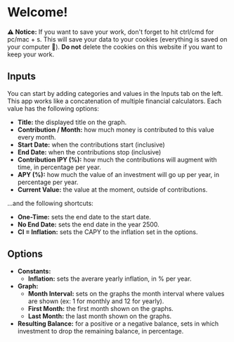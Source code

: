 <div className="w-full h-full overflow-scroll no-scrollbar p-7">
    <h1 className="text-3xl font-extrabold dark:text-white">Welcome!</h1>
    <div>
        <b>&#x26A0; Notice:</b> If you want to save your work, don&apos;t
        forget to hit ctrl/cmd for pc/mac + s. This will save your data to
        your cookies (everything is saved on your computer 🚀). <b>Do not</b>
        delete the cookies on this website if you want to keep your work.
    </div>
    <h2 className="text-2xl font-extrabold dark:text-white">Inputs</h2>
    <p>
        You can start by adding categories and values in the Inputs tab on the
        left. This app works like a concatenation of multiple financial
        calculators. Each value has the following options:
    </p>
    <ul className="list-disc px-5">
        <li>
        <b>Title:</b> the displayed title on the graph.
        </li>
        <li>
        <b>Contribution / Month:</b> how much money is contributed to this
        value every month.
        </li>
        <li>
        <b>Start Date:</b> when the contributions start (inclusive)
        </li>
        <li>
        <b>End Date:</b> when the contributions stop (inclusive)
        </li>
        <li>
        <b>Contribution IPY (%):</b> how much the contributions will augment
        with time, in percentage per year.
        </li>
        <li>
        <b>APY (%):</b> how much the value of an investment will go up per
        year, in percentage per year.
        </li>
        <li>
        <b>Current Value:</b> the value at the moment, outside of
        contributions.
        </li>
    </ul>
    <p>...and the following shortcuts:</p>
    <ul className="list-disc px-5">
        <li>
        <b>One-Time:</b> sets the end date to the start date.
        </li>
        <li>
        <b>No End Date:</b> sets the end date in the year 2500.
        </li>
        <li>
        <b>CI = Inflation:</b> sets the CAPY to the inflation set in the
        options.
        </li>
    </ul>
    <h2 className="text-2xl font-extrabold dark:text-white">Options</h2>
    <ul className="list-disc px-5">
        <li>
        <b>Constants:</b>
        <ul className="list-disc px-5">
            <li>
            <b>Inflation:</b> sets the averare yearly inflation, in % per
            year.
            </li>
        </ul>
        </li>
        <li>
        <b>Graph:</b>
        <ul className="list-disc px-5">
            <li>
            <b>Month Interval:</b> sets on the graphs the month interval
            where values are shown (ex: 1 for monthly and 12 for yearly).
            </li>
            <li>
            <b>First Month:</b> the first month shown on the graphs.
            </li>
            <li>
            <b>Last Month:</b> the last month shown on the graphs.
            </li>
        </ul>
        </li>
        <li>
        <b>Resulting Balance:</b> for a positive or a negative balance, sets
        in which investment to drop the remaining balance, in percentage.
        </li>
    </ul>
</div>
